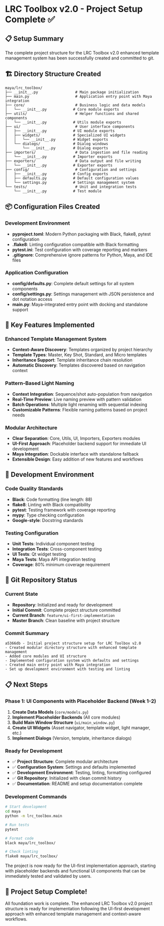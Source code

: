 # LRC Toolbox v2.0 - Project Setup Complete ✅

## 📋 Setup Summary

The complete project structure for the LRC Toolbox v2.0 enhanced template management system has been successfully created and committed to git.

## 🏗️ Directory Structure Created

```
maya/lrc_toolbox/
├── __init__.py                 # Main package initialization
├── main.py                     # Application entry point with Maya integration
├── core/                       # Business logic and data models
│   └── __init__.py            # Core module exports
├── utils/                      # Helper functions and shared components  
│   └── __init__.py            # Utils module exports
├── ui/                         # User interface components
│   ├── __init__.py            # UI module exports
│   ├── widgets/               # Specialized UI widgets
│   │   └── __init__.py        # Widget exports
│   └── dialogs/               # Dialog windows
│       └── __init__.py        # Dialog exports
├── importers/                  # Data ingestion and file reading
│   └── __init__.py            # Importer exports
├── exporters/                  # Data output and file writing
│   └── __init__.py            # Exporter exports
├── config/                     # Configuration and settings
│   ├── __init__.py            # Config exports
│   ├── defaults.py            # Default configuration values
│   └── settings.py            # Settings management system
└── tests/                      # Unit and integration tests
    └── __init__.py            # Test module
```

## 📦 Configuration Files Created

### Development Environment
- **pyproject.toml**: Modern Python packaging with Black, flake8, pytest configuration
- **.flake8**: Linting configuration compatible with Black formatting
- **pytest.ini**: Test configuration with coverage reporting and markers
- **.gitignore**: Comprehensive ignore patterns for Python, Maya, and IDE files

### Application Configuration
- **config/defaults.py**: Complete default settings for all system components
- **config/settings.py**: Settings management with JSON persistence and dot notation access
- **main.py**: Maya-integrated entry point with docking and standalone support

## 🎯 Key Features Implemented

### Enhanced Template Management System
- **Context-Aware Discovery**: Templates organized by project hierarchy
- **Template Types**: Master, Key Shot, Standard, and Micro templates
- **Inheritance Support**: Template inheritance chain resolution
- **Automatic Discovery**: Templates discovered based on navigation context

### Pattern-Based Light Naming
- **Context Integration**: Sequence/shot auto-population from navigation
- **Real-Time Preview**: Live naming preview with pattern validation
- **Batch Operations**: Multiple light renaming with sequential indexing
- **Customizable Patterns**: Flexible naming patterns based on project needs

### Modular Architecture
- **Clear Separation**: Core, Utils, UI, Importers, Exporters modules
- **UI-First Approach**: Placeholder backend support for immediate UI development
- **Maya Integration**: Dockable interface with standalone fallback
- **Extensible Design**: Easy addition of new features and workflows

## 🔧 Development Environment

### Code Quality Standards
- **Black**: Code formatting (line length: 88)
- **flake8**: Linting with Black compatibility
- **pytest**: Testing framework with coverage reporting
- **mypy**: Type checking configuration
- **Google-style**: Docstring standards

### Testing Configuration
- **Unit Tests**: Individual component testing
- **Integration Tests**: Cross-component testing
- **UI Tests**: Qt widget testing
- **Maya Tests**: Maya API integration testing
- **Coverage**: 80% minimum coverage requirement

## 🚀 Git Repository Status

### Current State
- **Repository**: Initialized and ready for development
- **Initial Commit**: Complete project structure committed
- **Current Branch**: `feature/ui-first-implementation`
- **Master Branch**: Clean baseline with project structure

### Commit Summary
```
a5366db - Initial project structure setup for LRC Toolbox v2.0
- Created modular directory structure with enhanced template management
- Added core modules and UI structure
- Implemented configuration system with defaults and settings
- Created main entry point with Maya integration
- Set up development environment with testing and linting
```

## 📋 Next Steps

### Phase 1: UI Components with Placeholder Backend (Week 1-2)
1. **Create Data Models** (`core/models.py`)
2. **Implement Placeholder Backends** (All core modules)
3. **Build Main Window Structure** (`ui/main_window.py`)
4. **Create UI Widgets** (Asset navigator, template widget, light manager, etc.)
5. **Implement Dialogs** (Version, template, inheritance dialogs)

### Ready for Development
- ✅ **Project Structure**: Complete modular architecture
- ✅ **Configuration System**: Settings and defaults implemented
- ✅ **Development Environment**: Testing, linting, formatting configured
- ✅ **Git Repository**: Initialized with clean commit history
- ✅ **Documentation**: README and setup documentation complete

### Development Commands
```bash
# Start development
cd maya
python -m lrc_toolbox.main

# Run tests
pytest

# Format code
black maya/lrc_toolbox/

# Check linting
flake8 maya/lrc_toolbox/
```

The project is now ready for the UI-first implementation approach, starting with placeholder backends and functional UI components that can be immediately tested and validated by users.

## 🎉 Project Setup Complete!

All foundation work is complete. The enhanced LRC Toolbox v2.0 project structure is ready for implementation following the UI-first development approach with enhanced template management and context-aware workflows.

